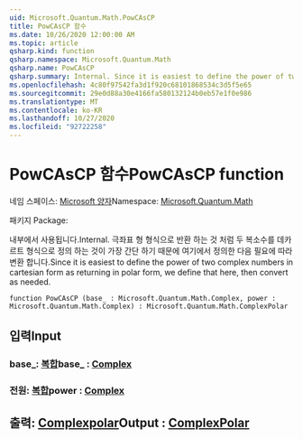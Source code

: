 ```yaml
---
uid: Microsoft.Quantum.Math.PowCAsCP
title: PowCAsCP 함수
ms.date: 10/26/2020 12:00:00 AM
ms.topic: article
qsharp.kind: function
qsharp.namespace: Microsoft.Quantum.Math
qsharp.name: PowCAsCP
qsharp.summary: Internal. Since it is easiest to define the power of two complex numbers in cartesian form as returning in polar form, we define that here, then convert as needed.
ms.openlocfilehash: 4c80f97542fa3d1f920c68101868534c3d5f5e65
ms.sourcegitcommit: 29e0d88a30e4166fa580132124b0eb57e1f0e986
ms.translationtype: MT
ms.contentlocale: ko-KR
ms.lasthandoff: 10/27/2020
ms.locfileid: "92722258"
---
```

# <a name="powcascp-function"></a><span data-ttu-id="bee28-102">PowCAsCP 함수</span><span class="sxs-lookup"><span data-stu-id="bee28-102">PowCAsCP function</span></span>

<span data-ttu-id="bee28-103">네임 스페이스: [Microsoft 양자](xref:Microsoft.Quantum.Math)</span><span class="sxs-lookup"><span data-stu-id="bee28-103">Namespace: [Microsoft.Quantum.Math](xref:Microsoft.Quantum.Math)</span></span>

<span data-ttu-id="bee28-104">패키지 [](https://nuget.org/packages/)</span><span class="sxs-lookup"><span data-stu-id="bee28-104">Package: [](https://nuget.org/packages/)</span></span>


<span data-ttu-id="bee28-105">내부에서 사용됩니다.</span><span class="sxs-lookup"><span data-stu-id="bee28-105">Internal.</span></span> <span data-ttu-id="bee28-106">극좌표 형 형식으로 반환 하는 것 처럼 두 복소수를 데카르트 형식으로 정의 하는 것이 가장 간단 하기 때문에 여기에서 정의한 다음 필요에 따라 변환 합니다.</span><span class="sxs-lookup"><span data-stu-id="bee28-106">Since it is easiest to define the power of two complex numbers in cartesian form as returning in polar form, we define that here, then convert as needed.</span></span>

```qsharp
function PowCAsCP (base_ : Microsoft.Quantum.Math.Complex, power : Microsoft.Quantum.Math.Complex) : Microsoft.Quantum.Math.ComplexPolar
```


## <a name="input"></a><span data-ttu-id="bee28-107">입력</span><span class="sxs-lookup"><span data-stu-id="bee28-107">Input</span></span>

### <a name="base_--complex"></a><span data-ttu-id="bee28-108">base_: [복합](xref:Microsoft.Quantum.Math.Complex)</span><span class="sxs-lookup"><span data-stu-id="bee28-108">base_ : [Complex](xref:Microsoft.Quantum.Math.Complex)</span></span>




### <a name="power--complex"></a><span data-ttu-id="bee28-109">전원: [복합](xref:Microsoft.Quantum.Math.Complex)</span><span class="sxs-lookup"><span data-stu-id="bee28-109">power : [Complex](xref:Microsoft.Quantum.Math.Complex)</span></span>





## <a name="output--complexpolar"></a><span data-ttu-id="bee28-110">출력: [Complexpolar](xref:Microsoft.Quantum.Math.ComplexPolar)</span><span class="sxs-lookup"><span data-stu-id="bee28-110">Output : [ComplexPolar](xref:Microsoft.Quantum.Math.ComplexPolar)</span></span>

